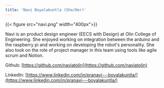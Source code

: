 ```yaml
---
title: 'Navi Boyalakuntla (She/Her)'
---
```


{{< figure src="navi.png" width="400px">}}

Navi is an product design engineer (EECS with Design) at Olin College of Engineering. She enjoyed working on integration between the arduino and the raspberry pi and working on developing the robot's personality. She also took on the role of project manager in this team using tools like agile scrum and Notion.

Github: [https://github.com/naviatolin](https://github.com/naviatolin)

LinkedIn: [https://www.linkedin.com/in/pranavi---boyalakuntla/](https://www.linkedin.com/in/pranavi---boyalakuntla/) 